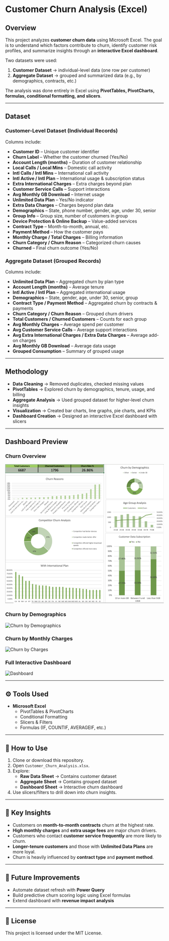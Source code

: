 # Customer Churn Analysis (Excel)  

## Overview  
This project analyzes **customer churn data** using Microsoft Excel. The goal is to understand which factors contribute to churn, identify customer risk profiles, and summarize insights through an **interactive Excel dashboard**.  

Two datasets were used:  
1. **Customer Dataset** → individual-level data (one row per customer)  
2. **Aggregate Dataset** → grouped and summarized data (e.g., by demographics, contracts, etc.)  

The analysis was done entirely in Excel using **PivotTables, PivotCharts, formulas, conditional formatting, and slicers**.  

---

## Dataset  

### Customer-Level Dataset (Individual Records)  
Columns include:  
- **Customer ID** – Unique customer identifier  
- **Churn Label** – Whether the customer churned (Yes/No)  
- **Account Length (months)** – Duration of customer relationship  
- **Local Calls / Local Mins** – Domestic call activity  
- **Intl Calls / Intl Mins** – International call activity  
- **Intl Active / Intl Plan** – International usage & subscription status  
- **Extra International Charges** – Extra charges beyond plan  
- **Customer Service Calls** – Support interactions  
- **Avg Monthly GB Download** – Internet usage  
- **Unlimited Data Plan** – Yes/No indicator  
- **Extra Data Charges** – Charges beyond plan data  
- **Demographics** – State, phone number, gender, age, under 30, senior  
- **Group Info** – Group size, number of customers in group  
- **Device Protection & Online Backup** – Value-added services  
- **Contract Type** – Month-to-month, annual, etc.  
- **Payment Method** – How the customer pays  
- **Monthly Charge / Total Charges** – Billing information  
- **Churn Category / Churn Reason** – Categorized churn causes  
- **Churned** – Final churn outcome (Yes/No)  

### Aggregate Dataset (Grouped Records)  
Columns include:  
- **Unlimited Data Plan** – Aggregated churn by plan type  
- **Account Length (months)** – Average tenure  
- **Intl Active / Intl Plan** – Aggregated international usage  
- **Demographics** – State, gender, age, under 30, senior, group  
- **Contract Type / Payment Method** – Aggregated churn by contracts & payments  
- **Churn Category / Churn Reason** – Grouped churn drivers  
- **Total Customers / Churned Customers** – Counts for each group  
- **Avg Monthly Charges** – Average spend per customer  
- **Avg Customer Service Calls** – Average support interactions  
- **Avg Extra International Charges / Extra Data Charges** – Average add-on charges  
- **Avg Monthly GB Download** – Average data usage  
- **Grouped Consumption** – Summary of grouped usage  

---

## Methodology  
- **Data Cleaning** → Removed duplicates, checked missing values  
- **PivotTables** → Explored churn by demographics, tenure, usage, and billing  
- **Aggregate Analysis** → Used grouped dataset for higher-level churn insights  
- **Visualization** → Created bar charts, line graphs, pie charts, and KPIs  
- **Dashboard Creation** → Designed an interactive Excel dashboard with slicers  

---

## Dashboard Preview  

### Churn Overview  
![Churn Overview](images/overview.png)  

### Churn by Demographics
![Churn by Demographics](images/churn_by_demographics.png)

### Churn by Monthly Charges  
![Churn by Charges](images/churn_charges.png)  

### Full Interactive Dashboard  
![Dashboard](images/dashboard.png)  

---

## ⚙️ Tools Used  
- **Microsoft Excel**  
  - PivotTables & PivotCharts  
  - Conditional Formatting  
  - Slicers & Filters  
  - Formulas (IF, COUNTIF, AVERAGEIF, etc.)  

---

## 🚀 How to Use  
1. Clone or download this repository.  
2. Open `Customer_Churn_Analysis.xlsx`.  
3. Explore:  
   - **Raw Data Sheet** → Contains customer dataset  
   - **Aggregate Sheet** → Contains grouped dataset  
   - **Dashboard Sheet** → Interactive churn dashboard  
4. Use slicers/filters to drill down into churn insights.  

---

## 📌 Key Insights  
- Customers on **month-to-month contracts** churn at the highest rate.  
- **High monthly charges** and **extra usage fees** are major churn drivers.  
- Customers who contact **customer service frequently** are more likely to churn.  
- **Longer-tenure customers** and those with **Unlimited Data Plans** are more loyal.  
- Churn is heavily influenced by **contract type** and **payment method**.  

---

## 🔮 Future Improvements  
- Automate dataset refresh with **Power Query**  
- Build predictive churn scoring logic using Excel formulas  
- Extend dashboard with **revenue impact analysis**  

---

## 📝 License  
This project is licensed under the MIT License.  
